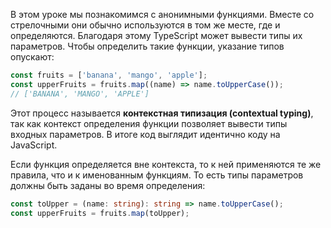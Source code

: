 В этом уроке мы познакомимся с анонимными функциями. Вместе со стрелочными они обычно используются в том же месте, где и определяются. Благодаря этому TypeScript может вывести типы их параметров. Чтобы определить такие функции, указание типов опускают:

```typescript
const fruits = ['banana', 'mango', 'apple'];
const upperFruits = fruits.map((name) => name.toUpperCase());
// ['BANANA', 'MANGO', 'APPLE']
```

Этот процесс называется **контекстная типизация (contextual typing)**, так как контекст определения функции позволяет вывести типы входных параметров. В итоге код выглядит идентично коду на JavaScript.

Если функция определяется вне контекста, то к ней применяются те же правила, что и к именованным функциям. То есть типы параметров должны быть заданы во время определения:

```typescript
const toUpper = (name: string): string => name.toUpperCase();
const upperFruits = fruits.map(toUpper);
```

